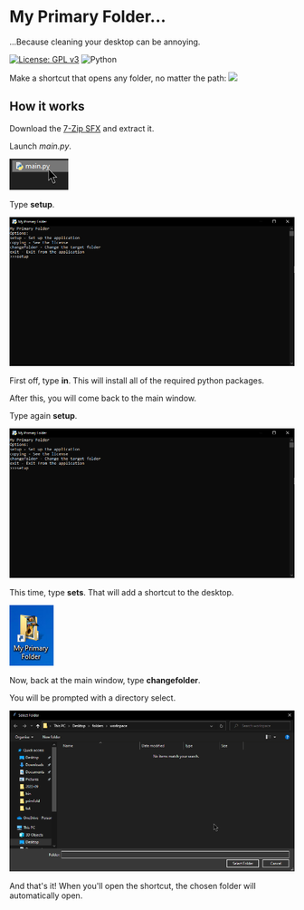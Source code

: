 # My Primary Folder...
...Because cleaning your desktop can be annoying.

[![License: GPL v3](https://img.shields.io/badge/License-GPLv3-blue.svg)](https://www.gnu.org/licenses/gpl-3.0)
![Python](https://img.shields.io/badge/python-3670A0?style=for-the-badge&logo=python&logoColor=ffdd54)

Make a shortcut that opens any folder, no matter the path:
![](explorer_PSuYrr7z4T.gif)

## How it works

Download the [7-Zip SFX](https://github.com/RetroPlayerYT/MyPrimaryFolder-Builds/releases/download/v1.x/MyPrimaryFolder.exe) and extract it.

Launch *main.py*.

![](explorer_FAMoWYZnQl.png)

Type **setup**.

![](py_MjFneFaOph.png)

First off, type **in**. This will install all of the required python packages.

After this, you will come back to the main window.

Type again **setup**.

![](py_MjFneFaOph.png)

This time, type **sets**. That will add a shortcut to the desktop.

![](explorer_1hj8Sr92uZ.png)

Now, back at the main window, type **changefolder**.

You will be prompted with a directory select.

![](python_biiI40z4uf.png)

And that's it! When you'll open the shortcut, the chosen folder will automatically open.
